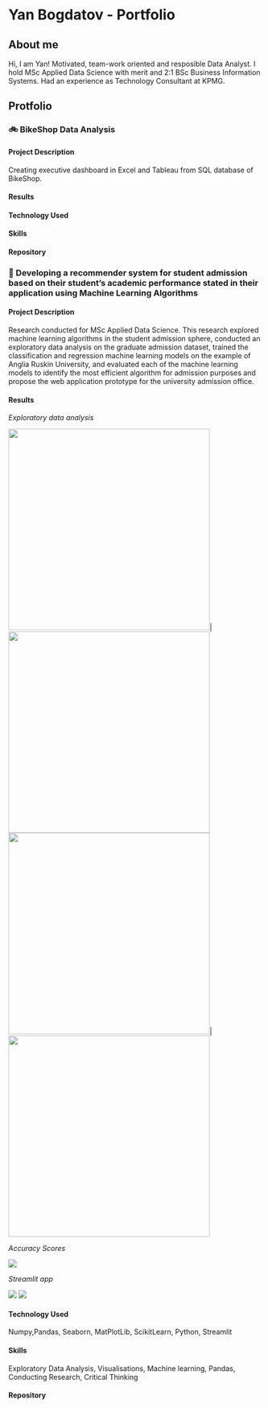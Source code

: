 # Yan Bogdatov - Portfolio
## About me
Hi, I am Yan! Motivated, team-work oriented and resposible Data Analyst. I hold MSc Applied Data Science with merit and 2:1 BSc Business Information Systems. Had an experience as Technology Consultant at KPMG.
## Protfolio
### :bike: BikeShop Data Analysis
#### Project Description
Creating executive dashboard in Excel and Tableau from SQL database of BikeShop.
#### Results
#### Technology Used
#### Skills
#### Repository
### :book: Developing a recommender system for student admission based on their student’s academic performance stated in their application using Machine Learning Algorithms
#### Project Description
Research conducted for MSc Applied Data Science. This research explored machine learning algorithms in the student admission sphere, conducted an exploratory data analysis on the graduate admission dataset, trained the classification and regression machine learning models on the example of Anglia Ruskin University, and evaluated each of the machine learning models to identify the most efficient algorithm for admission purposes and propose the web application prototype for the university admission office.
#### Results
*Exploratory data analysis*

<img src="https://github.com/ybogdatov/portfolio/blob/main/Screenshots/firefox_KHm17iu0IJ.png"  width="400" height="400" />|<img src="https://github.com/ybogdatov/portfolio/blob/main/Screenshots/firefox_KtUByBu4N3.png"  width="400" height="400" />
<img src="https://github.com/ybogdatov/portfolio/blob/main/Screenshots/firefox_P6uiMIIPDW.png"  width="400" height="400" />|<img src="https://github.com/ybogdatov/portfolio/blob/main/Screenshots/firefox_TUUDJpbI8y.png"  width="400" height="400" />



*Accuracy Scores*

<img src="https://github.com/ybogdatov/portfolio/blob/main/Screenshots/firefox_SgSbQrQYq1.png"/>

*Streamlit app*

<img src="https://github.com/ybogdatov/portfolio/blob/main/Screenshots/firefox_ArC4cY6Suu.png"/>
<img src="https://github.com/ybogdatov/portfolio/blob/main/Screenshots/firefox_qgf29MClev.png"/>

#### Technology Used
Numpy,Pandas, Seaborn, MatPlotLib, ScikitLearn, Python, Streamlit
#### Skills
Exploratory Data Analysis, Visualisations, Machine learning, Pandas, Conducting Research, Critical Thinking
#### Repository 

